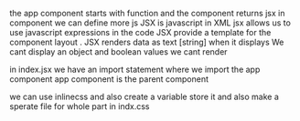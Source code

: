 the app component starts with function and the component returns jsx in component we can define more js
JSX is javascript in XML jsx allows us to use javascript expressions in the code 
JSX provide a template for the component layout . JSX renders data as text [string] when it displays 
We cant display an object and boolean values we cant render

<!-- functional components -->

in index.jsx we have an import statement where we import the app component app component is the parent component

<!-- styling css components -->

we can use inlinecss and also create a variable store it and also make a sperate file for whole part in indx.css

<!-- events -->

